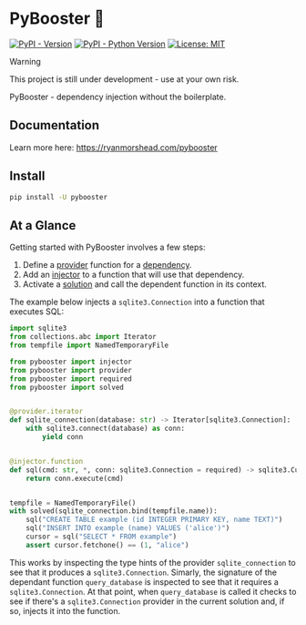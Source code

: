 # PyBooster 💉

[![PyPI - Version](https://img.shields.io/pypi/v/pybooster.svg)](https://pypi.org/project/pybooster)
[![PyPI - Python Version](https://img.shields.io/pypi/pyversions/pybooster.svg)](https://pypi.org/project/pybooster)
[![License: MIT](https://img.shields.io/badge/License-MIT-yellow.svg)](https://opensource.org/licenses/MIT)

> [!WARNING]
> This project is still under development - use at your own risk.

PyBooster - dependency injection without the boilerplate.

## Documentation

Learn more here: https://ryanmorshead.com/pybooster

## Install

```bash
pip install -U pybooster
```

## At a Glance

Getting started with PyBooster involves a few steps:

1. Define a [provider](https://ryanmorshead.com/pybooster/concepts#providers) function
    for a [dependency](https://ryanmorshead.com/pybooster/conceptsd#dependencies).
1. Add an [injector](https://ryanmorshead.com/pybooster/conceptsd#injectors) to a
    function that will use that dependency.
1. Activate a [solution](https://ryanmorshead.com/pybooster/conceptsd#solutions) and
    call the dependent function in its context.

The example below injects a `sqlite3.Connection` into a function that executes SQL:

```python
import sqlite3
from collections.abc import Iterator
from tempfile import NamedTemporaryFile

from pybooster import injector
from pybooster import provider
from pybooster import required
from pybooster import solved


@provider.iterator
def sqlite_connection(database: str) -> Iterator[sqlite3.Connection]:
    with sqlite3.connect(database) as conn:
        yield conn


@injector.function
def sql(cmd: str, *, conn: sqlite3.Connection = required) -> sqlite3.Cursor:
    return conn.execute(cmd)


tempfile = NamedTemporaryFile()
with solved(sqlite_connection.bind(tempfile.name)):
    sql("CREATE TABLE example (id INTEGER PRIMARY KEY, name TEXT)")
    sql("INSERT INTO example (name) VALUES ('alice')")
    cursor = sql("SELECT * FROM example")
    assert cursor.fetchone() == (1, "alice")
```

This works by inspecting the type hints of the provider `sqlite_connection` to see that
it produces a `sqlite3.Connection`. Simarly, the signature of the dependant function
`query_database` is inspected to see that it requires a `sqlite3.Connection`. At that
point, when `query_database` is called it checks to see if there's a
`sqlite3.Connection` provider in the current solution and, if so, injects it into the
function.
